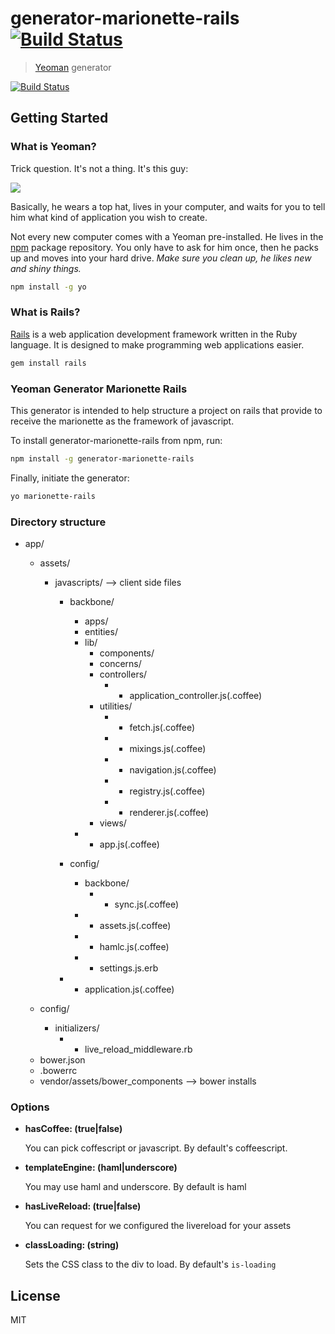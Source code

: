 # generator-marionette-rails [![Build Status](https://secure.travis-ci.org/SauloSilva/generator-marionette-rails.png?branch=master)](https://travis-ci.org/SauloSilva/generator-marionette-rails)

> [Yeoman](http://yeoman.io) generator

[![Build Status](https://travis-ci.org/SauloSilva/generator-marionette-rails.svg?branch=master)](https://travis-ci.org/SauloSilva/generator-marionette-rails)

## Getting Started

### What is Yeoman?

Trick question. It's not a thing. It's this guy:

![](http://i.imgur.com/JHaAlBJ.png)

Basically, he wears a top hat, lives in your computer, and waits for you to tell him what kind of application you wish to create.

Not every new computer comes with a Yeoman pre-installed. He lives in the [npm](https://npmjs.org) package repository. You only have to ask for him once, then he packs up and moves into your hard drive. *Make sure you clean up, he likes new and shiny things.*

```bash
npm install -g yo
```

### What is Rails?

[Rails](http://guides.rubyonrails.org/getting_started.html) is a web application development framework written in the Ruby language. It is designed to make programming web applications easier.

```bash
gem install rails
```

### Yeoman Generator Marionette Rails

This generator is intended to help structure a project on rails that provide to receive the marionette as the framework of javascript.

To install generator-marionette-rails from npm, run:

```bash
npm install -g generator-marionette-rails
```

Finally, initiate the generator:

```bash
yo marionette-rails
```

### Directory structure

- app/
    - assets/
      - javascripts/                --> client side files
        - backbone/
          - apps/
          - entities/
          - lib/
            - components/
            - concerns/
            - controllers/
              - * application_controller.js(.coffee)
            - utilities/
              - * fetch.js(.coffee)
              - * mixings.js(.coffee)
              - * navigation.js(.coffee)
              - * registry.js(.coffee)
              - * renderer.js(.coffee)
            - views/
          - * app.js(.coffee)
        - config/
          - backbone/
            - * sync.js(.coffee)
          - * assets.js(.coffee)
          - * hamlc.js(.coffee)
          - * settings.js.erb

        - * application.js(.coffee)
    
    - config/
      - initializers/
        - * live_reload_middleware.rb

    * bower.json
    * .bowerrc
    * vendor/assets/bower_components    --> bower installs


### Options

- **hasCoffee: (true|false)**

  You can pick coffescript or javascript. By default's coffeescript.

- **templateEngine: (haml|underscore)**
  
  You may use haml and underscore. By default is haml

- **hasLiveReload: (true|false)**
  
  You can request for we configured the livereload for your assets

- **classLoading: (string)**

  Sets the CSS class to the div to load. By default's `is-loading`

## License

MIT